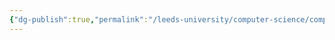 ```yaml
---
{"dg-publish":true,"permalink":"/leeds-university/computer-science/compulsory-modules/professional-computing/week-3-2-software-development-process/week-3-2-software-development-process/"}
---
```


